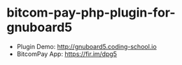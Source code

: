 # bitcom-pay-php-plugin-for-gnuboard5

- Plugin Demo: http://gnuboard5.coding-school.io
- BitcomPay App: https://fir.im/dpg5
